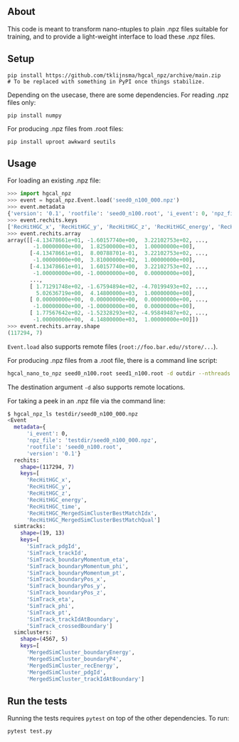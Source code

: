 ## About

This code is meant to transform nano-ntuples to plain .npz files suitable for training, and to provide a light-weight interface to load these .npz files.


## Setup

```
pip install https://github.com/tklijnsma/hgcal_npz/archive/main.zip
# To be replaced with something in PyPI once things stabilize.
```

Depending on the usecase, there are some dependencies.
For reading .npz files only:

```
pip install numpy
```

For producing .npz files from .root files:

```
pip install uproot awkward seutils
```


## Usage

For loading an existing .npz file:

```python
>>> import hgcal_npz
>>> event = hgcal_npz.Event.load('seed0_n100_000.npz')
>>> event.metadata
{'version': '0.1', 'rootfile': 'seed0_n100.root', 'i_event': 0, 'npz_file': 'seed0_n100_000.npz'}
>>> event.rechits.keys
['RecHitHGC_x', 'RecHitHGC_y', 'RecHitHGC_z', 'RecHitHGC_energy', 'RecHitHGC_time', 'RecHitHGC_MergedSimClusterBestMatchIdx', 'RecHitHGC_MergedSimClusterBestMatchQual']
>>> event.rechits.array
array([[-4.13478661e+01, -1.60157740e+00,  3.22102753e+02, ...,
        -1.00000000e+00,  1.82500000e+03,  1.00000000e+00],
       [-4.13478661e+01,  8.00788701e-01,  3.22102753e+02, ...,
        -1.00000000e+00,  3.81000000e+02,  1.00000000e+00],
       [-4.13478661e+01,  1.60157740e+00,  3.22102753e+02, ...,
        -1.00000000e+00, -1.00000000e+00,  0.00000000e+00],
       ...,
       [ 1.71291748e+02, -1.67594894e+02, -4.70199493e+02, ...,
         5.02636719e+00,  4.14800000e+03,  1.00000000e+00],
       [ 0.00000000e+00,  0.00000000e+00,  0.00000000e+00, ...,
        -1.00000000e+00, -1.00000000e+00,  0.00000000e+00],
       [ 1.77567642e+02, -1.52328293e+02, -4.95849487e+02, ...,
        -1.00000000e+00,  4.14800000e+03,  1.00000000e+00]])
>>> event.rechits.array.shape
(117294, 7)
```

`Event.load` also supports remote files (`root://foo.bar.edu//store/...`).


For producing .npz files from a .root file, there is a command line script:

```bash
hgcal_nano_to_npz seed0_n100.root seed1_n100.root -d outdir --nthreads 2
```

The destination argument `-d` also supports remote locations.


For taking a peek in an .npz file via the command line:

```bash
$ hgcal_npz_ls testdir/seed0_n100_000.npz
<Event
  metadata={
      'i_event': 0,
      'npz_file': 'testdir/seed0_n100_000.npz',
      'rootfile': 'seed0_n100.root',
      'version': '0.1'}
  rechits:
    shape=(117294, 7)
    keys=[
      'RecHitHGC_x',
      'RecHitHGC_y',
      'RecHitHGC_z',
      'RecHitHGC_energy',
      'RecHitHGC_time',
      'RecHitHGC_MergedSimClusterBestMatchIdx',
      'RecHitHGC_MergedSimClusterBestMatchQual']
  simtracks:
    shape=(19, 13)
    keys=[
      'SimTrack_pdgId',
      'SimTrack_trackId',
      'SimTrack_boundaryMomentum_eta',
      'SimTrack_boundaryMomentum_phi',
      'SimTrack_boundaryMomentum_pt',
      'SimTrack_boundaryPos_x',
      'SimTrack_boundaryPos_y',
      'SimTrack_boundaryPos_z',
      'SimTrack_eta',
      'SimTrack_phi',
      'SimTrack_pt',
      'SimTrack_trackIdAtBoundary',
      'SimTrack_crossedBoundary']
  simclusters:
    shape=(4567, 5)
    keys=[
      'MergedSimCluster_boundaryEnergy',
      'MergedSimCluster_boundaryP4',
      'MergedSimCluster_recEnergy',
      'MergedSimCluster_pdgId',
      'MergedSimCluster_trackIdAtBoundary']
```


## Run the tests

Running the tests requires `pytest` on top of the other dependencies. To run:

```
pytest test.py
```